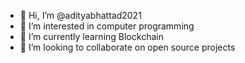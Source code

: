 - 👋 Hi, I’m @adityabhattad2021
- 👀 I’m interested in computer programming
- 🌱 I’m currently learning Blockchain
- 💞️ I’m looking to collaborate on open source projects 


<!---
adityabhattad2021/adityabhattad2021 is a ✨ special ✨ repository because its `README.md` (this file) appears on your GitHub profile.
You can click the Preview link to take a look at your changes.
--->

